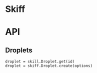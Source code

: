 # Skiff





# API

## Droplets

    droplet = skill.Droplet.get(id)
    droplet = skiff.Droplet.create(options)
    

